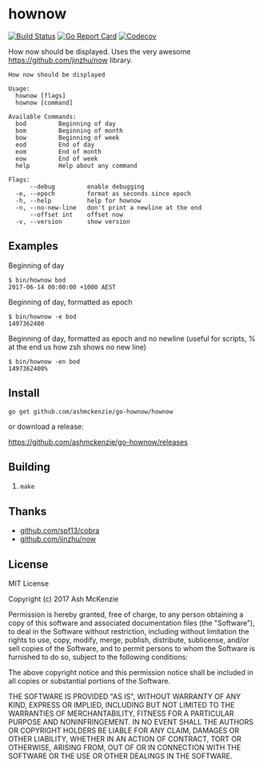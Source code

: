 hownow
======

[![Build Status](https://travis-ci.org/ashmckenzie/go-hownow.svg?branch=master)](https://travis-ci.org/ashmckenzie/go-hownow)
[![Go Report Card](https://goreportcard.com/badge/github.com/ashmckenzie/go-hownow)](https://goreportcard.com/report/github.com/ashmckenzie/go-hownow)
[![Codecov](https://img.shields.io/codecov/c/github/ashmckenzie/go-hownow.svg)](https://codecov.io/gh/ashmckenzie/go-hownow)

How now should be displayed.  Uses the very awesome https://github.com/jinzhu/now library.

```
How now should be displayed

Usage:
  hownow [flags]
  hownow [command]

Available Commands:
  bod         Beginning of day
  bom         Beginning of month
  bow         Beginning of week
  eod         End of day
  eom         End of month
  eow         End of week
  help        Help about any command

Flags:
      --debug         enable debugging
  -e, --epoch         format as seconds since epoch
  -h, --help          help for hownow
  -n, --no-new-line   don't print a newline at the end
      --offset int    offset now
  -v, --version       show version
```

Examples
--------

Beginning of day

```
$ bin/hownow bod
2017-06-14 00:00:00 +1000 AEST
```

Beginning of day, formatted as epoch

```
$ bin/hownow -e bod
1497362400
```

Beginning of day, formatted as epoch and no newline (useful for scripts, % at the end us how zsh shows no new line)

```
$ bin/hownow -en bod
1497362400%
```

Install
-------

`go get github.com/ashmckenzie/go-hownow/hownow`

or download a release:

https://github.com/ashmckenzie/go-hownow/releases

## Building

1. `make`

## Thanks

* [github.com/spf13/cobra](https://github.com/spf13/cobra)
* [github.com/jinzhu/now](https://github.com/jinzhu/now)

License
-------

MIT License

Copyright (c) 2017 Ash McKenzie

Permission is hereby granted, free of charge, to any person obtaining a copy
of this software and associated documentation files (the "Software"), to deal
in the Software without restriction, including without limitation the rights
to use, copy, modify, merge, publish, distribute, sublicense, and/or sell
copies of the Software, and to permit persons to whom the Software is
furnished to do so, subject to the following conditions:

The above copyright notice and this permission notice shall be included in all
copies or substantial portions of the Software.

THE SOFTWARE IS PROVIDED "AS IS", WITHOUT WARRANTY OF ANY KIND, EXPRESS OR
IMPLIED, INCLUDING BUT NOT LIMITED TO THE WARRANTIES OF MERCHANTABILITY,
FITNESS FOR A PARTICULAR PURPOSE AND NONINFRINGEMENT. IN NO EVENT SHALL THE
AUTHORS OR COPYRIGHT HOLDERS BE LIABLE FOR ANY CLAIM, DAMAGES OR OTHER
LIABILITY, WHETHER IN AN ACTION OF CONTRACT, TORT OR OTHERWISE, ARISING FROM,
OUT OF OR IN CONNECTION WITH THE SOFTWARE OR THE USE OR OTHER DEALINGS IN THE
SOFTWARE.
